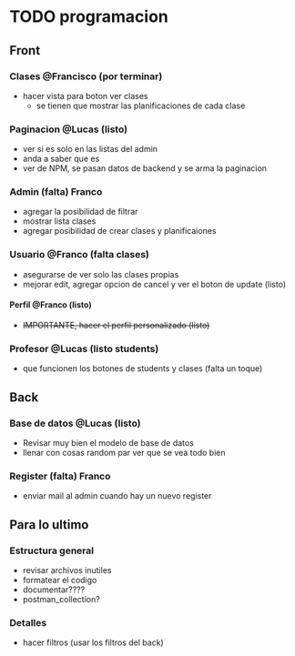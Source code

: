 # TODO programacion

## Front

### Clases @Francisco (por terminar)

- hacer vista para boton ver clases
  - se tienen que mostrar las planificaciones de cada clase

### Paginacion @Lucas (listo)

- ver si es solo en las listas del admin
- anda a saber que es
- ver de NPM, se pasan datos de backend y se arma la paginacion

### Admin (falta) Franco

- agregar la posibilidad de filtrar
- mostrar lista clases
- agregar posibilidad de crear clases y planificaiones

### Usuario @Franco (falta clases)

- asegurarse de ver solo las clases propias
- mejorar edit, agregar opcion de cancel y ver el boton de update (listo)

#### Perfil @Franco (listo)

- ~~IMPORTANTE, hacer el perfil personalizado (listo)~~

### Profesor @Lucas (listo students)

- que funcionen los botones de students y clases (falta un toque)

## Back

### Base de datos @Lucas (listo)

- Revisar muy bien el modelo de base de datos
- llenar con cosas random par ver que se vea todo bien

### Register (falta) Franco

- enviar mail al admin cuando hay un nuevo register

## Para lo ultimo

### Estructura general

- revisar archivos inutiles
- formatear el codigo
- documentar????
- postman_collection?

### Detalles

- hacer filtros (usar los filtros del back)